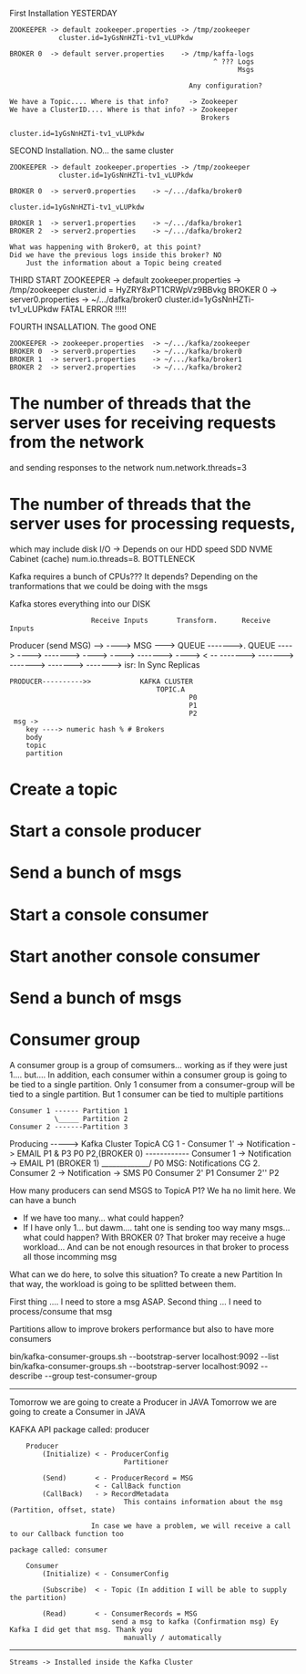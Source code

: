 First Installation YESTERDAY

    ZOOKEEPER -> default zookeeper.properties -> /tmp/zookeeper
                cluster.id=1yGsNnHZTi-tv1_vLUPkdw

    BROKER 0  -> default server.properties    -> /tmp/kaffa-logs
                                                      ^ ??? Logs
                                                            Msgs
                                                            
                                                Any configuration?

    We have a Topic.... Where is that info?     -> Zookeeper    
    We have a ClusterID.... Where is that info? -> Zookeeper
                                                   Brokers
                                                       cluster.id=1yGsNnHZTi-tv1_vLUPkdw

SECOND Installation. NO... the same cluster

    ZOOKEEPER -> default zookeeper.properties -> /tmp/zookeeper
                cluster.id=1yGsNnHZTi-tv1_vLUPkdw

    BROKER 0  -> server0.properties    -> ~/.../dafka/broker0
                                                        cluster.id=1yGsNnHZTi-tv1_vLUPkdw
                                                                   
    BROKER 1  -> server1.properties    -> ~/.../dafka/broker1
    BROKER 2  -> server2.properties    -> ~/.../dafka/broker2

    What was happening with Broker0, at this point?
    Did we have the previous logs inside this broker? NO
        Just the information about a Topic being created

THIRD START 
    ZOOKEEPER -> default zookeeper.properties -> /tmp/zookeeper
        cluster.id = HyZRY8xPT1CRWpVz9BBvkg
    BROKER 0  -> server0.properties    -> ~/.../dafka/broker0
                                                        cluster.id=1yGsNnHZTi-tv1_vLUPkdw
    FATAL ERROR !!!!!

FOURTH INSALLATION. The good ONE

    ZOOKEEPER -> zookeeper.properties  -> ~/.../kafka/zookeeper
    BROKER 0  -> server0.properties    -> ~/.../kafka/broker0
    BROKER 1  -> server1.properties    -> ~/.../kafka/broker1
    BROKER 2  -> server2.properties    -> ~/.../kafka/broker2


# The number of threads that the server uses for receiving requests from the network 
and sending responses to the network
num.network.threads=3

# The number of threads that the server uses for processing requests, 
which may include disk I/O -> Depends on our HDD speed
                                             SDD
                                             NVME
                                             Cabinet (cache)
num.io.threads=8.  BOTTLENECK

Kafka requires a bunch of CPUs???
    It depends? Depending on the tranformations that we could be doing with the msgs

Kafka stores everything into our DISK
                        
                        Receive Inputs       Transform.      Receive Inputs
Producer (send MSG) --> ----> MSG ---> QUEUE ------->. QUEUE ---->
                        ---->                ------->        ---->
                        ---->                ------->        ---->
                    < --                     ------->
                                             ------->
                                             ------->
                                             ------->
                                             ------->
isr: In Sync Replicas

    PRODUCER---------->>            KAFKA CLUSTER
                                        TOPIC.A
                                                P0
                                                P1
                                                P2
     msg ->
        key ----> numeric hash % # Brokers
        body
        topic
        partition

# Create a topic
# Start a console producer
# Send a bunch of msgs
# Start a console consumer
# Start another console consumer
# Send a bunch of msgs



# Consumer group

A consumer group is a group of comsumers... working as if they were just 1.... but....
In addition, each consumer within a consumer group is going to be tied to a single partition.
Only 1 consumer from a consumer-group will be tied to a single partition.
But 1 consumer can be tied to multiple partitions

    Consumer 1 ------ Partition 1
               \_____ Partition 2
    Consumer 2 -------Partition 3
    
    
Producing -----> Kafka Cluster
                    TopicA                                       CG 1 - Consumer 1' -> Notification -> EMAIL
                                                                            P1 & P3
                                P0 P2,(BROKER 0)  ------------          Consumer 1  -> Notification -> EMAIL
                                P1 (BROKER 1)   _____________/              P0
  MSG: Notifications                                             CG 2.  Consumer 2  -> Notification -> SMS
                                                                            P0 
                                                                        Consumer 2'
                                                                            P1
                                                                        Consumer 2'' 
                                                                            P2
                                                    
How many producers can send MSGS to TopicA P1? We ha no limit here. We can have a bunch
- If we have too many... what could happen?
- If I have only 1... but dawm.... taht one is sending too way many msgs... what could happen?
    With BROKER 0?
        That broker may receive a huge workload... And can be not enough resources in that broker to process all those incomming msg

What can we do here, to solve this situation? To create a new Partition
In that way, the workload is going to be splitted between them.
                          
First thing .... I need to store a msg ASAP.
Second thing ... I need to process/consume that msg

Partitions allow to improve brokers performance
           but also to have more consumers

bin/kafka-consumer-groups.sh --bootstrap-server localhost:9092 --list
bin/kafka-consumer-groups.sh --bootstrap-server localhost:9092 --describe --group test-consumer-group


--------------------------------------------------------------------
Tomorrow we are going to create a Producer in JAVA
Tomorrow we are going to create a Consumer in JAVA

KAFKA API 
    package called: producer
    
        Producer
            (Initialize) < - ProducerConfig
                                Partitioner
            
            (Send)       < - ProducerRecord = MSG
                         < - CallBack function
            (CallBack)   - > RecordMetadata 
                                This contains information about the msg (Partition, offset, state)
                        
                        In case we have a problem, we will receive a call to our Callback function too
    
    package called: consumer
    
        Consumer
            (Initialize) < - ConsumerConfig
    
            (Subscribe)  < - Topic (In addition I will be able to supply the partition)
    
            (Read)       < - ConsumerRecords = MSG
                             send a msg to kafka (Confirmation msg) Ey Kafka I did get that msg. Thank you
                                manually / automatically

------
    Streams -> Installed inside the Kafka Cluster